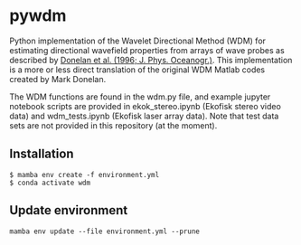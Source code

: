 # pywdm
Python implementation of the Wavelet Directional Method (WDM) for estimating directional wavefield properties from arrays of wave probes as described by [Donelan et al. (1996; J. Phys. Oceanogr.)](https://doi.org/10.1175/1520-0485(1996)026<1901:NAOTDP>2.0.CO;2). This implementation is a more or less direct translation of the original WDM Matlab codes created by Mark Donelan.

The WDM functions are found in the wdm.py file, and example jupyter notebook scripts are provided in ekok_stereo.ipynb (Ekofisk stereo video data) and wdm_tests.ipynb (Ekofisk laser array data). Note that test data sets are not provided in this repository (at the moment).

## Installation
```
$ mamba env create -f environment.yml
$ conda activate wdm
```

## Update environment
```
mamba env update --file environment.yml --prune
```
